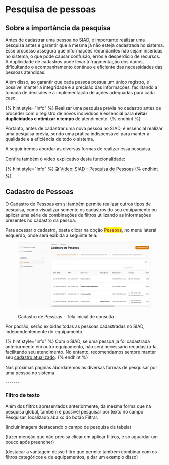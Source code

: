 # Pesquisa de pessoas

## Sobre a importância da pesquisa

Antes de cadastrar uma pessoa no SIAD, é importante realizar uma pesquisa antes e garantir que a mesma já não esteja cadastrada no sistema. Esse processo assegura que informações redundantes não sejam inseridas no sistema, o que pode causar confusão, erros e desperdício de recursos. A duplicidade de cadastros pode levar à fragmentação dos dados, dificultando o acompanhamento contínuo e eficiente das necessidades das pessoas atendidas.&#x20;

Além disso, ao garantir que cada pessoa possua um único registro, é possível manter a integridade e a precisão das informações, facilitando a tomada de decisões e a implementação de ações adequadas para cada caso.&#x20;

{% hint style="info" %}
Realizar uma pesquisa prévia no cadastro antes de proceder com o registro de novos indivíduos é essencial para **evitar duplicidades e otimizar o tempo** de atendimento.
{% endhint %}

Portanto, antes de cadastrar uma nova pessoa no SIAD, é essencial realizar uma pesquisa prévia, sendo uma prática indispensável para manter a qualidade e a eficiência de todo o sistema.

A seguir iremos abordar as diversas formas de realizar essa pesquisa.

Confira também o vídeo explicativo desta funcionalidade:

{% hint style="info" %}
[🎬 Vídeo: SIAD - Pesquisa de Pessoas](https://shorturl.at/r2ctx)
{% endhint %}

## Cadastro de Pessoas

O Cadastro de Pessoas em si também permite realizar outros tipos de pesquisa, como visualizar somente os cadastros do seu equipamento ou aplicar uma série de combinações de filtros utilizando as informações presentes no cadastro da pessoa.

Para acessar o cadastro, basta clicar na opção <mark style="color:purple;">Pessoas</mark>, no menu lateral esquerdo, onde será exibida a seguinte tela:

<figure><img src="../../.gitbook/assets/image (20).png" alt=""><figcaption><p>Cadastro de Pessoas - Tela inicial de consulta</p></figcaption></figure>

Por padrão, serão exibidas todas as pessoas cadastradas no SIAD, independentemente do equipamento.

{% hint style="info" %}
Com o SIAD, se uma pessoa já foi cadastrada anteriormente em outro equipamento, não será necessário recadastrá-la, facilitando seu atendimento. No entanto, recomendamos sempre manter seu [cadastro atualizado](../alteracao.md).
{% endhint %}

Nas próximas páginas abordaremos as diversas formas de pesquisar por uma pessoa no sistema.



\-------

### Filtro de texto

Além dos filtros apresentados anteriormente, da mesma forma que na pesquisa global, também é possível pesquisar por texto no campo Pesquisar, localizado abaixo do botão Filtrar.

(incluir imagem destacando o campo de pesquisa da tabela)

(fazer menção que não precisa clicar em aplicar filtros, é só aguardar um pouco após preencher)

(destacar a vantagem desse filtro que permite também combinar com os filtros categóricos e de equipamentos, e dar um exemplo disso)
